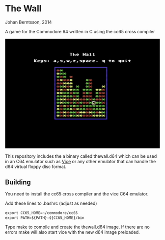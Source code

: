 The Wall
=======
Johan Berntsson, 2014

A game for the Commodore 64 written in C using the cc65 cross compiler

![Screenshot](https://github.com/johanberntsson/thewall/blob/master/thewall.png)

This repository includes the a binary called thewall.d64 which can be used in an C64 emulator such as [Vice](http://vice-emu.sourceforge.net/) or any other emulator that can handle the d64 virtual floppy disc format.


Building
-----

You need to install the cc65 cross compiler and the vice C64 emulator.

Add these lines to .bashrc (adjust as needed)

	export CC65_HOME=~/commodore/cc65
	export PATH=${PATH}:${CC65_HOME}/bin

Type make to compile and create the thewall.d64 image. If there are no
errors make will also start vice with the new d64 image preloaded.
